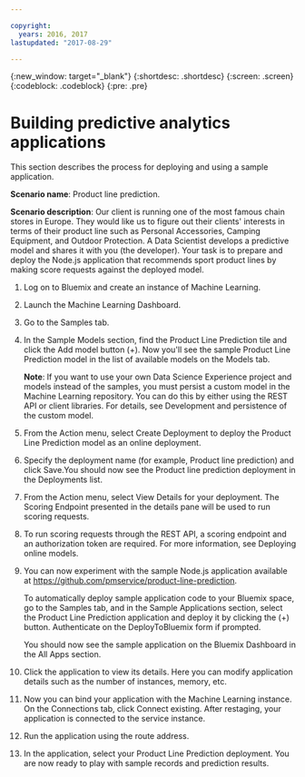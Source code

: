 ```yaml
---

copyright:
  years: 2016, 2017
lastupdated: "2017-08-29"

---
```


{:new_window: target="_blank"}
{:shortdesc: .shortdesc}
{:screen: .screen}
{:codeblock: .codeblock}
{:pre: .pre}

# Building predictive analytics applications


This section describes the process for deploying and using a
sample application.

**Scenario name**: Product line prediction.

**Scenario description**: Our client is running one of the most
famous chain stores in Europe. They would like us to figure out
their clients' interests in terms of their product line such as
Personal Accessories, Camping Equipment, and Outdoor Protection.
A Data Scientist develops a predictive model and shares it with
you (the developer). Your task is to prepare and deploy the
Node.js application that recommends sport product lines by making
score requests against the deployed model.

1. Log on to Bluemix and create an instance of Machine Learning.

2. Launch the Machine Learning Dashboard.

3. Go to the Samples tab.

4. In the Sample Models section, find the Product Line Prediction
   tile and click the Add model button (+). Now you'll see the
   sample Product Line Prediction model in the list of available
   models on the Models tab.

   **Note**: If you want to use your own Data Science Experience
   project and models instead of the samples, you must persist a
   custom model in the Machine Learning repository. You can do
   this by either using the REST API or client libraries. For
   details, see Development and persistence of the custom model.

5. From the Action menu, select Create Deployment to deploy the
   Product Line Prediction model as an online deployment.

6. Specify the deployment name (for example, Product line
   prediction) and click Save.You should now see the Product line
   prediction deployment in the Deployments list.

7. From the Action menu, select View Details for your deployment.
   The Scoring Endpoint presented in the details pane will be
   used to run scoring requests.

8. To run scoring requests through the REST API, a scoring
   endpoint and an authorization token are required. For more
   information, see Deploying online models.

9. You can now experiment with the sample Node.js application
   available at
   https://github.com/pmservice/product-line-prediction.

   To automatically deploy sample application code to your
   Bluemix space, go to the Samples tab, and in the Sample
   Applications section, select the Product Line Prediction
   application and deploy it by clicking the (+) button.
   Authenticate on the DeployToBluemix form if prompted.

   You should now see the sample application on the Bluemix
   Dashboard in the All Apps section.

10. Click the application to view its details. Here you can
    modify application details such as the number of instances,
    memory, etc.

11. Now you can bind your application with the Machine Learning
    instance. On the Connections tab, click Connect existing.
    After restaging, your application is connected to the service
    instance.

12. Run the application using the route address.

13. In the application, select your Product Line Prediction
    deployment. You are now ready to play with sample records and
    prediction results.